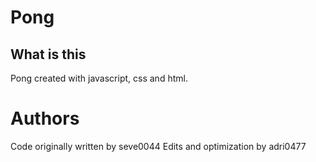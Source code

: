 # Pong
## What is this
Pong created with javascript, css and html.

# Authors
Code originally written by seve0044
Edits and optimization by adri0477 

